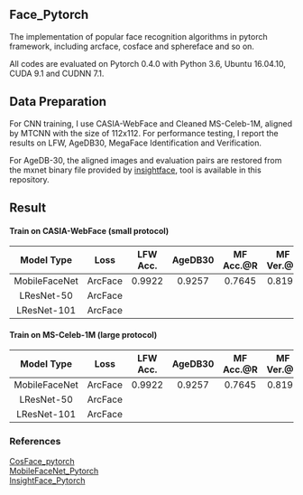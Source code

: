 ## Face_Pytorch
The implementation of  popular face recognition algorithms in pytorch framework, including arcface, cosface and sphereface and so on.

All codes are evaluated on Pytorch 0.4.0 with Python 3.6, Ubuntu 16.04.10, CUDA 9.1 and CUDNN 7.1.


## Data Preparation
For CNN training, I use CASIA-WebFace and Cleaned MS-Celeb-1M, aligned by MTCNN with the size of 112x112.  For performance testing, I report the results on LFW, AgeDB30, MegaFace Identification and Verification.

For AgeDB-30, the aligned images and evaluation pairs are restored from the mxnet binary file provided by [insightface](https://github.com/deepinsight/insightface), tool is available in this repository.

## Result
#### Train on CASIA-WebFace (small protocol)

  Model Type |   Loss    | LFW Acc. | AgeDB30 |MF Acc.@R|MF Ver.@R | SIZE 
:-----------:|:---------:|:--------:|:-------:|:-------:|:--------:|:-----:
MobileFaceNet|  ArcFace  |  0.9922  |  0.9257 | 0.7645  |  0.8195  |  4MB
LResNet-50   |  ArcFace  |          |         |         |          | 292MB 
LResNet-101  |  ArcFace  |          |         |         |          |


#### Train on MS-Celeb-1M (large protocol)

  Model Type |   Loss    | LFW Acc. | AgeDB30 |MF Acc.@R|MF Ver.@R | SIZE 
:-----------:|:---------:|:--------:|:-------:|:-------:|:--------:|:-----:
MobileFaceNet|  ArcFace  |  0.9922  |  0.9257 | 0.7645  |  0.8195  |  4MB
LResNet-50   |  ArcFace  |          |         |         |          | 292MB 
LResNet-101  |  ArcFace  |          |         |         |          |





### References
[CosFace_pytorch](https://github.com/MuggleWang/CosFace_pytorch)  
[MobileFaceNet_Pytorch](https://github.com/Xiaoccer/MobileFaceNet_Pytorch)  
[InsightFace_Pytorch](https://github.com/TreB1eN/InsightFace_Pytorch)